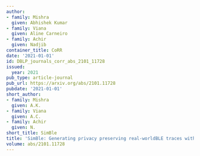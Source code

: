 ```yaml
---
author:
- family: Mishra
  given: Abhishek Kumar
- family: Viana
  given: Aline Carneiro
- family: Achir
  given: Nadjib
container_title: CoRR
date: '2021-01-01'
id: DBLP_journals_corr_abs_2101_11728
issued:
  year: 2021
pub_type: article-journal
pub_url: https://arxiv.org/abs/2101.11728
pubdate: '2021-01-01'
short_author:
- family: Mishra
  given: A.K.
- family: Viana
  given: A.C.
- family: Achir
  given: N.
short_title: SimBle
title: 'SimBle: Generating privacy preserving real-worldBLE traces with ground truth'
volume: abs/2101.11728
---
```

